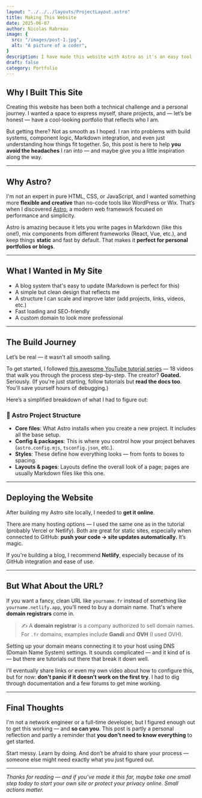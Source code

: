 ```yaml
---
layout: "../../../layouts/ProjectLayout.astro"
title: Making This Website
date: 2025-06-07
author: Nicolas Rabreau
image: {
  src: "/images/post-1.jpg",
  alt: "A picture of a coder",
}
description: I have made this website with Astro as it's an easy tool (less than ChatGPT). You can also do you own !
draft: false
category: Portfolio
---
```


## Why I Built This Site

Creating this website has been both a technical challenge and a personal journey. I wanted a space to express myself, share projects, and — let’s be honest — have a cool-looking portfolio that reflects who I am.

But getting there? Not as smooth as I hoped. I ran into problems with build systems, component logic, Markdown integration, and even just understanding how things fit together. So, this post is here to help **you avoid the headaches** I ran into — and maybe give you a little inspiration along the way.

---

## Why Astro?

I'm not an expert in pure HTML, CSS, or JavaScript, and I wanted something more **flexible and creative** than no-code tools like WordPress or Wix. That’s when I discovered [Astro](https://astro.build/), a modern web framework focused on performance and simplicity.

Astro is amazing because it lets you write pages in Markdown (like this one!), mix components from different frameworks (React, Vue, etc.), and keep things **static** and fast by default. That makes it **perfect for personal portfolios or blogs**.

---

## What I Wanted in My Site

- A blog system that's easy to update (Markdown is perfect for this)
- A simple but clean design that reflects me
- A structure I can scale and improve later (add projects, links, videos, etc.)
- Fast loading and SEO-friendly
- A custom domain to look more professional

---

## The Build Journey

Let’s be real — it wasn’t all smooth sailing.

To get started, I followed [this awesome YouTube tutorial series](#) — 18 videos that walk you through the process step-by-step. The creator? **Goated.** Seriously. (If you're just starting, follow tutorials but **read the docs too**. You'll save yourself hours of debugging.)

Here’s a simplified breakdown of what I had to figure out:

### 📁 Astro Project Structure

- **Core files**: What Astro installs when you create a new project. It includes all the base setup.
- **Config & packages**: This is where you control how your project behaves (`astro.config.mjs`, `tsconfig.json`, etc.).
- **Styles**: These define how everything looks — from fonts to boxes to spacing.
- **Layouts & pages**: Layouts define the overall look of a page; pages are usually Markdown files like this one.

---

## Deploying the Website

After building my Astro site locally, I needed to **get it online**.

There are many hosting options — I used the same one as in the tutorial (probably Vercel or Netlify). Both are great for static sites, especially when connected to GitHub: **push your code → site updates automatically.** It’s magic.

If you're building a blog, I recommend **Netlify**, especially because of its GitHub integration and ease of use.

---

## But What About the URL?

If you want a fancy, clean URL like `yourname.fr` instead of something like `yourname.netlify.app`, you’ll need to buy a domain name. That's where **domain registrars** come in.

> ✍️ A **domain registrar** is a company authorized to sell domain names. For `.fr` domains, examples include **Gandi** and **OVH** (I used OVH).

Setting up your domain means connecting it to your host using DNS (Domain Name System) settings. It sounds complicated — and it kind of is — but there are tutorials out there that break it down well.

I’ll eventually share links or even my own video about how to configure this, but for now: **don't panic if it doesn’t work on the first try**. I had to dig through documentation and a few forums to get mine working.

---

## Final Thoughts

I'm not a network engineer or a full-time developer, but I figured enough out to get this working — and **so can you**. This post is partly a personal reflection and partly a reminder that **you don’t need to know everything** to get started.

Start messy. Learn by doing. And don’t be afraid to share your process — someone else might need exactly what you just figured out.

---

*Thanks for reading — and if you’ve made it this far, maybe take one small step today to start your own site or protect your privacy online. Small actions matter.*

